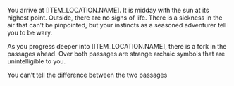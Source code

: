 You arrive at [ITEM_LOCATION.NAME]. It is midday with the sun at its highest point. Outside, there are no signs of life. There is a sickness in the air that can’t be pinpointed, but your instincts as a seasoned adventurer tell you to be wary. 

As you progress deeper into [ITEM_LOCATION.NAME], there is a fork in the passages ahead. Over both passages are strange archaic symbols that are unintelligible to you. 

You can’t tell the difference between the two passages
